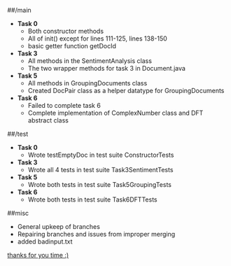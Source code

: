 ##/main
- **Task 0**
  - Both constructor methods
  - All of init() except for lines 111-125, lines 138-150
  - basic getter function getDocId
- **Task 3**
  - All methods in the SentimentAnalysis class
  - The two wrapper methods for task 3 in Document.java
- **Task 5**
  - All methods in GroupingDocuments class
  - Created DocPair class as a helper datatype for GroupingDocuments
- **Task 6**
  - Failed to complete task 6
  - Complete implementation of ComplexNumber class and DFT abstract class

##/test
- **Task 0**
  - Wrote testEmptyDoc in test suite ConstructorTests
- **Task 3**
  - Wrote all 4 tests in test suite Task3SentimentTests
- **Task 5**
  - Wrote both tests in test suite Task5GroupingTests
- **Task 6**
  - Wrote both tests in test suite Task6DFTTests

##misc
- General upkeep of branches
- Repairing branches and issues from improper merging
- added badinput.txt

[thanks for you time :)](https://www.youtube.com/watch?v=GJDNkVDGM_s&list=LL&index=122)
